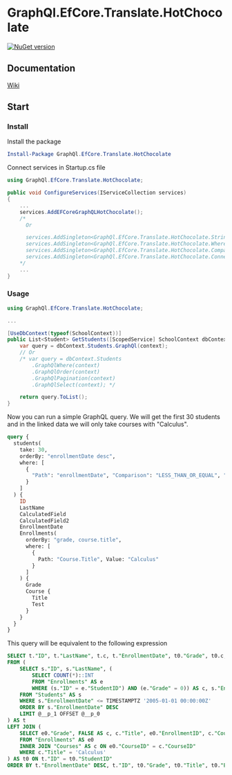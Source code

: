 # GraphQl.EfCore.Translate.HotChocolate

[![NuGet version](https://badge.fury.io/nu/GraphQl.EfCore.Translate.HotChocolate.svg)](https://badge.fury.io/nu/GraphQl.EfCore.Translate.HotChocolate)

## Documentation
[Wiki](https://github.com/Uka4me/GraphQl.EfCore.Translate/wiki)

## Start

### Install

Install the package

```powershell
Install-Package GraphQl.EfCore.Translate.HotChocolate
```

Connect services in Startup.cs file

```C#
using GraphQl.EfCore.Translate.HotChocolate;

public void ConfigureServices(IServiceCollection services)
{
    ...
    services.AddEFCoreGraphQLHotChocolate();
    /*
      Or

      services.AddSingleton<GraphQl.EfCore.Translate.HotChocolate.StringComparisonGraph>();
      services.AddSingleton<GraphQl.EfCore.Translate.HotChocolate.WhereExpressionGraph>();
      services.AddSingleton<GraphQl.EfCore.Translate.HotChocolate.ComparisonGraph>();
      services.AddSingleton<GraphQl.EfCore.Translate.HotChocolate.ConnectorGraph>();
    */
    ...
}
```

### Usage

```C#
using GraphQl.EfCore.Translate.HotChocolate;

...

[UseDbContext(typeof(SchoolContext))]
public List<Student> GetStudents([ScopedService] SchoolContext dbContext, IResolverContext context, int take = 0, int skip = 0, string orderBy = "", List<WhereExpression>? where = default) {
    var query = dbContext.Students.GraphQl(context);
    // Or
    /* var query = dbContext.Students
        .GraphQlWhere(context)
        .GraphQlOrder(context)
        .GraphQlPagination(context)
        .GraphQlSelect(context); */

    return query.ToList();
}
```

Now you can run a simple GraphQL query. We will get the first 30 students and in the linked data we will only take courses with "Calculus".

```graphql
query {
  students(
    take: 30,
    orderBy: "enrollmentDate desc",
    where: [
      {
        "Path": "enrollmentDate", "Comparison": "LESS_THAN_OR_EQUAL", "Value": "2005-01-01"
      }
    ]
  ) {
    ID
    LastName
    CalculatedField
    CalculatedField2
    EnrollmentDate
    Enrollments(
      orderBy: "grade, course.title",
      where: [
        {
          Path: "Course.Title", Value: "Calculus"
        }
      ]
    ) {
      Grade
      Course {
        Title
        Test
      }
    }
  }
}
```

This query will be equivalent to the following expression

```sql
SELECT t."ID", t."LastName", t.c, t."EnrollmentDate", t0."Grade", t0.c, t0."Title", t0."EnrollmentID", t0."CourseID"
FROM (
    SELECT s."ID", s."LastName", (
        SELECT COUNT(*)::INT
        FROM "Enrollments" AS e
        WHERE (s."ID" = e."StudentID") AND (e."Grade" = 0)) AS c, s."EnrollmentDate"
    FROM "Students" AS s
    WHERE s."EnrollmentDate" <= TIMESTAMPTZ '2005-01-01 00:00:00Z'
    ORDER BY s."EnrollmentDate" DESC
    LIMIT @__p_1 OFFSET @__p_0
) AS t
LEFT JOIN (
    SELECT e0."Grade", FALSE AS c, c."Title", e0."EnrollmentID", c."CourseID", e0."StudentID"
    FROM "Enrollments" AS e0
    INNER JOIN "Courses" AS c ON e0."CourseID" = c."CourseID"
    WHERE c."Title" = 'Calculus'
) AS t0 ON t."ID" = t0."StudentID"
ORDER BY t."EnrollmentDate" DESC, t."ID", t0."Grade", t0."Title", t0."EnrollmentID"
```